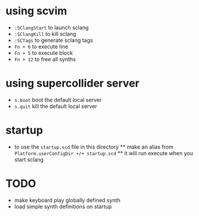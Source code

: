 # using scvim
* `:SClangStart` to launch sclang
* `:SClangKill` to kill sclang
* `:SCTags` to generate sclang tags
* `Fn + 6` to execute line
* `Fn + 5` to execute block
* `Fn + 12` to free all synths

# using supercollider server
* `s.boot` boot the default local server
* `s.quit` kill the default local server

# startup
* to use the `startup.scd` file in this directory
** make an alias from `Platform.userConfigDir +/+ startup.scd`
** it will run execute when you start sclang

# TODO
* make keyboard play globally defined synth
* load simple synth definitions on startup
